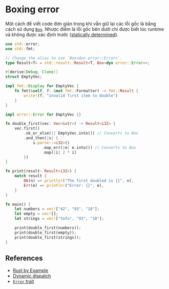 # Boxing error

Một cách để viết code đơn giản trong khi vẫn giữ lại các lỗi gốc là bằng cách sử dụng [`Box`]. Nhược điểm là lỗi gốc bên dưới chỉ được biết lúc runtime và không được xác định trước ([statically determined]).

```rust
use std::error;
use std::fmt;

// Change the alias to use `Box<dyn error::Error>`.
type Result<T> = std::result::Result<T, Box<dyn error::Error>>;

#[derive(Debug, Clone)]
struct EmptyVec;

impl fmt::Display for EmptyVec {
    fn fmt(&self, f: &mut fmt::Formatter) -> fmt::Result {
        write!(f, "invalid first item to double")
    }
}

impl error::Error for EmptyVec {}

fn double_first(vec: Vec<&str>) -> Result<i32> {
    vec.first()
        .ok_or_else(|| EmptyVec.into()) // Converts to Box
        .and_then(|s| {
            s.parse::<i32>()
                .map_err(|e| e.into()) // Converts to Box
                .map(|i| 2 * i)
        })
}

fn print(result: Result<i32>) {
    match result {
        Ok(n) => println!("The first doubled is {}", n),
        Err(e) => println!("Error: {}", e),
    }
}

fn main() {
    let numbers = vec!["42", "93", "18"];
    let empty = vec![];
    let strings = vec!["tofu", "93", "18"];

    print(double_first(numbers));
    print(double_first(empty));
    print(double_first(strings));
}
```

## References

- [Rust by Example](https://doc.rust-lang.org/rust-by-example/error/multiple_error_types/boxing_errors.html)
- [Dynamic dispatch](https://doc.rust-lang.org/book/ch17-02-trait-objects.html#trait-objects-perform-dynamic-dispatch)
- [`Error` trait](https://doc.rust-lang.org/std/error/trait.Error.html)

[`Box`]: https://doc.rust-lang.org/std/boxed/struct.Box.html
[statically determined]: https://doc.rust-lang.org/book/ch17-02-trait-objects.html#trait-objects-perform-dynamic-dispatch
